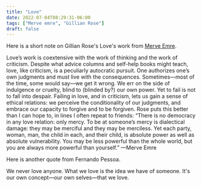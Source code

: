 ```yaml
---
title: "Love"
date: 2022-07-04T08:29:31-06:00
tags: ["Merve emre", "Gillian Rose"]
draft: false
---
```


Here is a short note on Gillian Rose's Love's work from [Merve Emre](https://twitter.com/mervatim/status/1543905184476176384).

Love’s work is coextensive with the work of thinking and the work of criticism. Despite what advice columns and self-help books might teach, love, like criticism, is a peculiarly autocratic pursuit. One authorizes one’s own judgments and must live with the consequences. Sometimes—most of the time, some would say—we get it wrong. We err on the side of indulgence or cruelty, blind to (blinded by?) our own power. Yet to fail is not to fall into despair. Failing in love, and in criticism, lets us gain a sense of ethical relations: we perceive the conditionality of our judgments, and embrace our capacity to forgive and to be forgiven. Rose puts this better than I can hope to, in lines I often repeat to friends: “There is no democracy in any love relation: only mercy. To be at someone’s mercy is dialectical damage: they may be merciful and they may be merciless. Yet each party, woman, man, the child in each, and their child, is absolute power as well as absolute vulnerability. You may be less powerful than the whole world, but you are always more powerful than yourself.” —Merve Emre

Here is another quote from Fernando Pessoa.

We never love anyone. What we love is the idea we have of someone. It's our own concept—our own selves—that we love.


